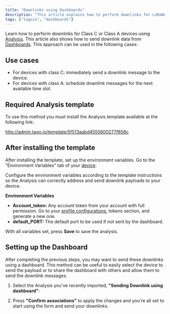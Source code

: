 ```yaml
---
title: "Downlinks using Dashboards"
description: "This article explains how to perform downlinks for LoRaWAN Class C or Class A devices using an Analysis and dashboards, including use cases and the required template installation."
tags: ["tagoio", "dashboards"]
---
```

Learn how to perform downlinks for Class C or Class A devices using [Analysis](/docs/tagoio/analysis/). This article also shows how to send downlink data from [Dashboards](/docs/tagoio/dashboards/). This approach can be used in the following cases:

## Use cases
- For devices with class C: immediately send a downlink message to the device.
- For devices with class A: schedule downlink messages for the next available time slot.

## Required Analysis template
To use this method you must install the Analysis template available at the following link:

http://admin.tago.io/template/5f513aabd4555600277f858c

## After installing the template
After installing the template, set up the environment variables. Go to the "Environment Variables" tab of your [device](https://tago.io/devices):

Configure the environment variables according to the template instructions so the Analysis can correctly address and send downlink payloads to your device.

**Environment Variables**

- **Account_token:** Any account token from your account with full permission. Go to your [profile configurations](https://admin.tago.io/profile), tokens section, and generate a new one.
- **default_PORT:** The default port to be used if not sent by the dashboard.

With all variables set, press **Save** to save the analysis.

## Setting up the Dashboard
After completing the previous steps, you may want to send these downlinks using a dashboard. This method can be useful to easily select the device to send the payload or to share the dashboard with others and allow them to send the downlink messages.

<!-- Image temporarily disabled: Dashboard overview - /help.tago.io/galleryDocuments/edbsn24e33a3a2919950ee11a198e3332a1a07ebf01b746f9b3796745958a4d4df1ddb1ec074de43a9f0483299b12f393c1ca?inline=true -->

1. Select the Analysis you've recently imported, **"Sending Downlink using dashboard"**:

   <!-- Image temporarily disabled: Select analysis - /help.tago.io/galleryDocuments/edbsn70448adc995289bada74c11b51d5b9e65be0ccfc4e9c0bfedc9a20fdd493a1891948b179b5d87037a38c0d84ed7f5e00?inline=true -->

2. Press **"Confirm associations"** to apply the changes and you're all set to start using the form and send your downlinks.
